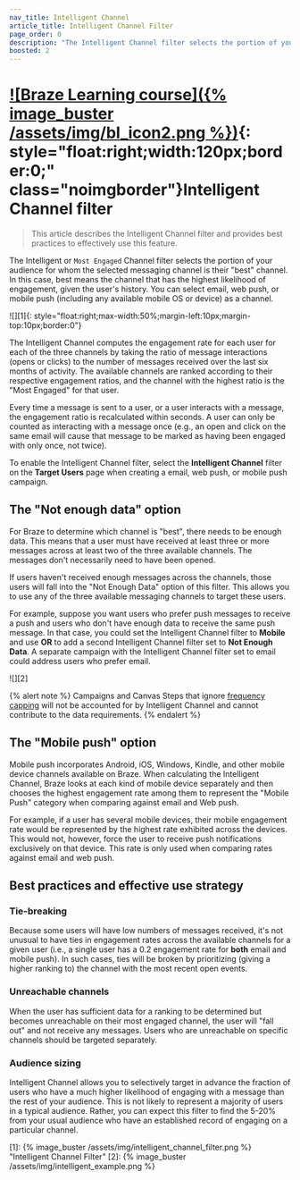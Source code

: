 ```yaml
---
nav_title: Intelligent Channel
article_title: Intelligent Channel Filter
page_order: 0
description: "The Intelligent Channel filter selects the portion of your audience for whom the selected messaging channel is their best channel. In this case, best means has the highest likelihood of engagement, given the user's history."
boosted: 2
---
```


# [![Braze Learning course]({% image_buster /assets/img/bl_icon2.png %})](https://learning.braze.com/most-engaged-channel){: style="float:right;width:120px;border:0;" class="noimgborder"}Intelligent Channel filter

> This article describes the Intelligent Channel filter and provides best practices to effectively use this feature.

The Intelligent or `Most Engaged` Channel filter selects the portion of your audience for whom the selected messaging channel is their "best" channel. In this case, best means the channel that has the highest likelihood of engagement, given the user's history. You can select email, web push, or mobile push (including any available mobile OS or device) as a channel.

![][1]{: style="float:right;max-width:50%;margin-left:10px;margin-top:10px;border:0"}

The Intelligent Channel computes the engagement rate for each user for each of the three channels by taking the ratio of message interactions (opens or clicks) to the number of messages received over the last six months of activity. The available channels are ranked according to their respective engagement ratios, and the channel with the highest ratio is the "Most Engaged" for that user. 

Every time a message is sent to a user, or a user interacts with a message, the engagement ratio is recalculated within seconds. A user can only be counted as interacting with a message once (e.g., an open and click on the same email will cause that message to be marked as having been engaged with only once, not twice). 

To enable the Intelligent Channel filter, select the **Intelligent Channel** filter on the **Target Users** page when creating a email, web push, or mobile push campaign.

## The "Not enough data" option

For Braze to determine which channel is "best", there needs to be enough data. This means that a user must have received at least three or more messages across at least two of the three available channels. The messages don't necessarily need to have been opened. 

If users haven't received enough messages across the channels, those users will fall into the "Not Enough Data" option of this filter. This allows you to use any of the three available messaging channels to target these users.

For example, suppose you want users who prefer push messages to receive a push and users who don't have enough data to receive the same push message. In that case, you could set the Intelligent Channel filter to **Mobile** and use **OR** to add a second Intelligent Channel filter set to **Not Enough Data**. A separate campaign with the Intelligent Channel filter set to email could address users who prefer email.

![][2]

{% alert note %}
Campaigns and Canvas Steps that ignore [frequency capping]({{site.baseurl}}/user_guide/engagement_tools/campaigns/testing_and_more/rate-limiting/#delivery-rules) will not be accounted for by Intelligent Channel and cannot contribute to the data requirements.
{% endalert %}

## The "Mobile push" option

Mobile push incorporates Android, iOS, Windows, Kindle, and other mobile device channels available on Braze. When calculating the Intelligent Channel, Braze looks at each kind of mobile device separately and then chooses the highest engagement rate among them to represent the "Mobile Push" category when comparing against email and Web push. 

For example, if a user has several mobile devices, their mobile engagement rate would be represented by the highest rate exhibited across the devices. This would not, however, force the user to receive push notifications exclusively on that device. This rate is only used when comparing rates against email and web push.

## Best practices and effective use strategy

### Tie-breaking

Because some users will have low numbers of messages received, it's not unusual to have ties in engagement rates across the available channels for a given user (i.e., a single user has a 0.2 engagement rate for **both** email and mobile push). In such cases, ties will be broken by prioritizing (giving a higher ranking to) the channel with the most recent open events.

### Unreachable channels

When the user has sufficient data for a ranking to be determined but becomes unreachable on their most engaged channel, the user will "fall out" and not receive any messages. Users who are unreachable on specific channels should be targeted separately.

### Audience sizing

Intelligent Channel allows you to selectively target in advance the fraction of users who have a much higher likelihood of engaging with a message than the rest of your audience. This is not likely to represent a majority of users in a typical audience. Rather, you can expect this filter to find the 5-20% from your usual audience who have an established record of engaging on a particular channel.


[1]: {% image_buster /assets/img/intelligent_channel_filter.png %} "Intelligent Channel Filter"
[2]: {% image_buster /assets/img/intelligent_example.png %}
